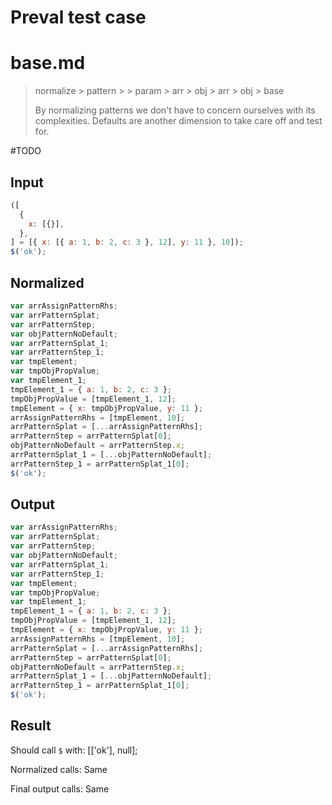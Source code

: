 # Preval test case

# base.md

> normalize > pattern >  > param > arr > obj > arr > obj > base
>
> By normalizing patterns we don't have to concern ourselves with its complexities. Defaults are another dimension to take care off and test for.

#TODO

## Input

`````js filename=intro
([
  {
    x: [{}],
  },
] = [{ x: [{ a: 1, b: 2, c: 3 }, 12], y: 11 }, 10]);
$('ok');
`````

## Normalized

`````js filename=intro
var arrAssignPatternRhs;
var arrPatternSplat;
var arrPatternStep;
var objPatternNoDefault;
var arrPatternSplat_1;
var arrPatternStep_1;
var tmpElement;
var tmpObjPropValue;
var tmpElement_1;
tmpElement_1 = { a: 1, b: 2, c: 3 };
tmpObjPropValue = [tmpElement_1, 12];
tmpElement = { x: tmpObjPropValue, y: 11 };
arrAssignPatternRhs = [tmpElement, 10];
arrPatternSplat = [...arrAssignPatternRhs];
arrPatternStep = arrPatternSplat[0];
objPatternNoDefault = arrPatternStep.x;
arrPatternSplat_1 = [...objPatternNoDefault];
arrPatternStep_1 = arrPatternSplat_1[0];
$('ok');
`````

## Output

`````js filename=intro
var arrAssignPatternRhs;
var arrPatternSplat;
var arrPatternStep;
var objPatternNoDefault;
var arrPatternSplat_1;
var arrPatternStep_1;
var tmpElement;
var tmpObjPropValue;
var tmpElement_1;
tmpElement_1 = { a: 1, b: 2, c: 3 };
tmpObjPropValue = [tmpElement_1, 12];
tmpElement = { x: tmpObjPropValue, y: 11 };
arrAssignPatternRhs = [tmpElement, 10];
arrPatternSplat = [...arrAssignPatternRhs];
arrPatternStep = arrPatternSplat[0];
objPatternNoDefault = arrPatternStep.x;
arrPatternSplat_1 = [...objPatternNoDefault];
arrPatternStep_1 = arrPatternSplat_1[0];
$('ok');
`````

## Result

Should call `$` with:
[['ok'], null];

Normalized calls: Same

Final output calls: Same
